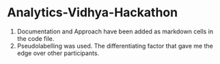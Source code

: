 # Analytics-Vidhya-Hackathon
1. Documentation and Approach have been added as markdown cells in the code file.
2. Pseudolabelling was used. The differentiating factor that gave me the edge over other participants.
 
